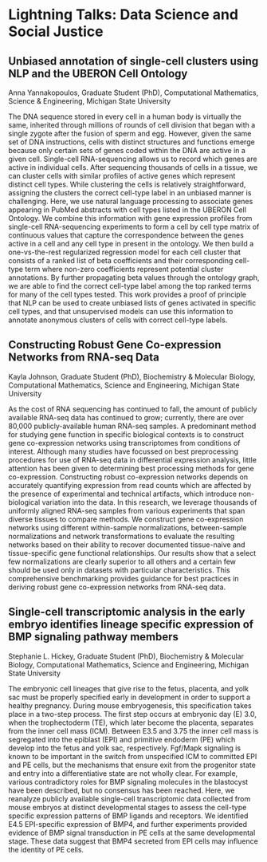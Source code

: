 # Lightning Talks: Data Science and Social Justice  

## Unbiased annotation of single-cell clusters using NLP and the UBERON Cell Ontology
Anna Yannakopoulos, Graduate Student (PhD), Computational Mathematics, Science & Engineering, Michigan State University 

The DNA sequence stored in every cell in a human body is virtually the same, inherited through millions of rounds of cell division that began with a single zygote after the fusion of sperm and egg. However, given the same set of DNA instructions, cells with distinct structures and functions emerge because only certain sets of genes coded within the DNA are active in a given cell. Single-cell RNA-sequencing allows us to record which genes are active in individual cells. After sequencing thousands of cells in a tissue, we can cluster cells with similar profiles of active genes which represent distinct cell types. While clustering the cells is relatively straightforward, assigning the clusters the correct cell-type label in an unbiased manner is challenging. Here, we use natural language processing to associate genes appearing in PubMed abstracts with cell types listed in the UBERON Cell Ontology. We combine this information with gene expression profiles from single-cell RNA-sequencing experiments to form a cell by cell type matrix of continuous values that capture the correspondence between the genes active in a cell and any cell type in present in the ontology. We then build a one-vs-the-rest regularized regression model for each cell cluster that consists of a ranked list of beta coefficients and their corresponding cell-type term where non-zero coefficients represent potential cluster annotations. By further propagating beta values through the ontology graph, we are able to find the correct cell-type label among the top ranked terms for many of the cell types tested. This work provides a proof of principle that NLP can be used to create unbiased lists of genes activated in specific cell types, and that unsupervised models can use this information to annotate anonymous clusters of cells with correct cell-type labels.    

## Constructing Robust Gene Co-expression Networks from RNA-seq Data
Kayla Johnson, Graduate Student (PhD), Biochemistry & Molecular Biology, Computational Mathematics, Science and Engineering, Michigan State University   

As the cost of RNA sequencing has continued to fall, the amount of publicly available RNA-seq data has continued to grow; currently, there are over 80,000 publicly-available human RNA-seq samples. A predominant method for studying gene function in specific biological contexts is to construct gene co-expression networks using transcriptomes from conditions of interest. Although many studies have focussed on best preprocessing procedures for use of RNA-seq data in differential expression analysis, little attention has been given to determining best processing methods for gene co-expression. Constructing robust co-expression networks depends on accurately quantifying expression from read counts which are affected by the presence of experimental and technical artifacts, which introduce non-biological variation into the data. In this research, we leverage thousands of uniformly aligned RNA-seq samples from various experiments that span diverse tissues to compare methods. We construct gene co-expression networks using different within-sample normalizations, between-sample normalizations and network transformations to evaluate the resulting networks based on their ability to recover documented tissue-naive and tissue-specific gene functional relationships. Our results show that a select few normalizations are clearly superior to all others and a certain few should be used only in datasets with particular characteristics. This comprehensive benchmarking provides guidance for best practices in deriving robust gene co-expression networks from RNA-seq data.  

## Single-cell transcriptomic analysis in the early embryo identifies lineage specific expression of BMP signaling pathway members
Stephanie L. Hickey, Graduate Student (PhD), Biochemistry & Molecular Biology, Computational Mathematics, Science and Engineering, Michigan State University   

The embryonic cell lineages that give rise to the fetus, placenta, and yolk sac must be properly specified early in development in order to support a healthy pregnancy. During mouse embryogenesis, this specification takes place in a two-step process. The first step occurs at embryonic day (E) 3.0, when the trophectoderm (TE), which later become the placenta, separates from the inner cell mass (ICM).  Between E3.5 and 3.75 the inner cell mass is segregated into the epiblast (EPI) and primitive endoderm (PE) which develop into the fetus and yolk sac, respectively. Fgf/Mapk signaling is known to be important in the switch from unspecified ICM to committed EPI and PE cells, but the mechanisms that ensure exit from the progenitor state and entry into a differentiative state are not wholly clear. For example, various contradictory roles for BMP signaling molecules in the blastocyst have been described, but no consensus has been reached. Here, we reanalyze publicly available single-cell transcriptomic data collected from mouse embryos at distinct developmental stages to assess the cell-type specific expression patterns of BMP ligands and receptors. We identified E4.5 EPI-specific expression of BMP4, and further experiments provided evidence of BMP signal transduction in PE cells at the same developmental stage. These data suggest that BMP4 secreted from EPI cells may influence the identity of PE cells.   
